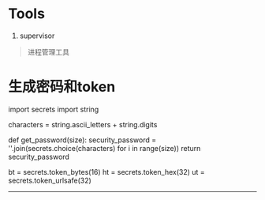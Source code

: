# Tools
1. supervisor 
> 进程管理工具


# 生成密码和token

  import secrets
   import string

   characters = string.ascii_letters + string.digits


   def get_password(size):
       security_password = ''.join(secrets.choice(characters) for i in range(size))
       return security_password

   bt = secrets.token_bytes(16)
   ht = secrets.token_hex(32)
   ut = secrets.token_urlsafe(32)
   
---
